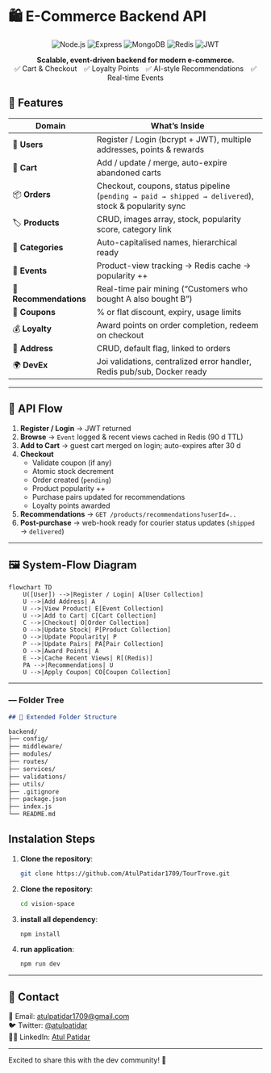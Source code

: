 # 🛍️ E-Commerce Backend API

<div align="center">

![Node.js](https://img.shields.io/badge/Node.js-20.x-339933?style=flat&logo=node.js&logoColor=white)
![Express](https://img.shields.io/badge/Express-4.x-000000?style=flat&logo=express&logoColor=white)
![MongoDB](https://img.shields.io/badge/MongoDB-7.x-47A248?style=flat&logo=mongodb&logoColor=white)
![Redis](https://img.shields.io/badge/Redis-7.x-DC382D?style=flat&logo=redis&logoColor=white)
![JWT](https://img.shields.io/badge/JWT-auth-000000?style=flat&logo=json-web-tokens&logoColor=white)

**Scalable, event-driven backend for modern e-commerce.**  
✅ Cart & Checkout ✅ Loyalty Points ✅ AI-style Recommendations ✅ Real-time Events

</div>

## 📌 Features
| Domain | What’s Inside |
|--------|---------------|
| 🔐 **Users** | Register / Login (bcrypt + JWT), multiple addresses, points & rewards |
| 🛒 **Cart** | Add / update / merge, auto-expire abandoned carts |
| 📦 **Orders** | Checkout, coupons, status pipeline (`pending → paid → shipped → delivered`), stock & popularity sync |
| 🏷️ **Products** | CRUD, images array, stock, popularity score, category link |
| 📂 **Categories** | Auto-capitalised names, hierarchical ready |
| 🎯 **Events** | Product-view tracking → Redis cache → popularity ++ |
| 🧠 **Recommendations** | Real-time pair mining (“Customers who bought A also bought B”) |
| 🎁 **Coupons** | % or flat discount, expiry, usage limits |
| 💰 **Loyalty** | Award points on order completion, redeem on checkout |
| 🚚 **Address** | CRUD, default flag, linked to orders |
| 🌍 **DevEx** | Joi validations, centralized error handler, Redis pub/sub, Docker ready |

---

## 🔄 API Flow
1. **Register / Login** → JWT returned  
2. **Browse** → `Event` logged & recent views cached in Redis (90 d TTL)  
3. **Add to Cart** → guest cart merged on login; auto-expires after 30 d  
4. **Checkout**  
   - Validate coupon (if any)  
   - Atomic stock decrement  
   - Order created (`pending`)  
   - Product popularity ++  
   - Purchase pairs updated for recommendations  
   - Loyalty points awarded  
5. **Recommendations** → `GET /products/recommendations?userId=..`  
6. **Post-purchase** → web-hook ready for courier status updates (`shipped` → `delivered`)

---
## 🖼️ System-Flow Diagram
```mermaid
flowchart TD
    U([User]) -->|Register / Login| A[User Collection]
    U -->|Add Address| A
    U -->|View Product| E[Event Collection]
    U -->|Add to Cart| C[Cart Collection]
    C -->|Checkout| O[Order Collection]
    O -->|Update Stock| P[Product Collection]
    O -->|Update Popularity| P
    P -->|Update Pairs| PA[Pair Collection]
    O -->|Award Points| A
    E -->|Cache Recent Views| R[(Redis)]
    PA -->|Recommendations| U
    U -->|Apply Coupon| CO[Coupon Collection]
```

---

### — Folder Tree
```markdown
## 📂 Extended Folder Structure

backend/
├── config/
├── middleware/
├── modules/
├── routes/
├── services/
├── validations/
├── utils/
├── .gitignore
├── package.json
├── index.js
└── README.md
```
## Instalation Steps

1. **Clone the repository**:
   ```bash
   git clone https://github.com/AtulPatidar1709/TourTrove.git

2. **Clone the repository**:
   ```bash
   cd vision-space

3. **install all dependency**:
   ```bash
   npm install

3. **run application**:
   ```bash
   npm run dev
---

## 🔗 Contact

📧 Email: atulpatidar1709@gmail.com <br/>
🐦 Twitter: [@atulpatidar](https://x.com/ATUL4CODE) <br/>
👨‍💻 LinkedIn: [Atul Patidar](https://in.linkedin.com/in/atulpatidar09)

---

Excited to share this with the dev community! 🚀
